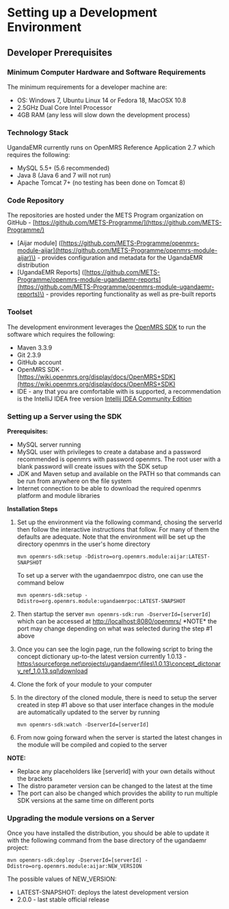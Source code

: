 # Setting up a Development Environment

## Developer Prerequisites

### Minimum Computer Hardware and Software Requirements

The minimum requirements for a developer machine are:

* OS: Windows 7, Ubuntu Linux 14 or Fedora 18, MacOSX 10.8 
* 2.5GHz Dual Core Intel Processor 
* 4GB RAM \(any less will slow down the development process\) 

### Technology Stack

UgandaEMR currently runs on OpenMRS Reference Application 2.7 which requires the following:

* MySQL 5.5+ \(5.6 recommended\) 
* Java 8 \(Java 6 and 7 will not run\) 
* Apache Tomcat 7+ \(no testing has been done on Tomcat 8\)

### Code Repository

The repositories are hosted under the METS Program organization on GitHub - [https://github.com/METS-Programme/](https://github.com/METS-Programme/)

* \[Aijar module\] \([https://github.com/METS-Programme/openmrs-module-aijar](https://github.com/METS-Programme/openmrs-module-aijar)\) - provides configuration and metadata for the UgandaEMR distribution
* \[UgandaEMR Reports\] \([https://github.com/METS-Programme/openmrs-module-ugandaemr-reports](https://github.com/METS-Programme/openmrs-module-ugandaemr-reports)\) - provides reporting functionality as well as pre-built reports

### Toolset

The development environment leverages the [OpenMRS SDK](https://wiki.openmrs.org/display/docs/OpenMRS+SDK) to run the software which requires the following:

* Maven 3.3.9
* Git 2.3.9
* GitHub account
* OpenMRS SDK - [https://wiki.openmrs.org/display/docs/OpenMRS+SDK](https://wiki.openmrs.org/display/docs/OpenMRS+SDK)
* IDE - any that you are comfortable with is supported, a recommendation is the IntelliJ IDEA free version  [Intellij IDEA Community Edition](https://www.jetbrains.com/idea/download/#)

### Setting up a Server using the SDK

**Prerequisites:**

* MySQL server running 
* MySQL user with privileges to create a database and a password recommended is openmrs with password openmrs. The root user with a blank password will create issues with the SDK setup
* JDK and Maven setup and available on the PATH so that commands can be run from anywhere on the file system 
* Internet connection to be able to download the required openmrs platform and module libraries 

**Installation Steps**

1. Set up the environment via the following command, chosing the serverId then follow the interactive instructions that follow. For many of them the defaults are adequate. Note that the environment will be set up the directory openmrs in the user's home directory

   `mvn openmrs-sdk:setup -Ddistro=org.openmrs.module:aijar:LATEST-SNAPSHOT`

   To set up a server with the ugandaemrpoc distro, one can use the command below

   `mvn openmrs-sdk:setup -Ddistro=org.openmrs.module:ugandaemrpoc:LATEST-SNAPSHOT`

2. Then startup the server `mvn openmrs-sdk:run -DserverId=[serverId]` which can be accessed at [http://localhost:8080/openmrs/](http://localhost:8081/openmrs/) \*NOTE\* the port may change depending on what was selected during the step \#1 above
3. Once you can see the login page, run the following script to bring the concept dictionary up-to-the latest version currently 1.0.13 - [https:\sourceforge.net\projects\ugandaemr\files\1.0.13\concept\_dictonary\_ref\_1.0.13.sql\download](https://sourceforge.net/projects/ugandaemr/files/1.0.13/concept_dictonary_ref_1.0.13.sql/download)
4. Clone the fork of your module to your computer
5. In the directory of the cloned module, there is need to setup the server created in step \#1 above so that user interface changes in the module are automatically updated to the server by running

   `mvn openmrs-sdk:watch -DserverId=[serverId]`

6. From now going forward when the server is started the latest changes in the module will be compiled and copied to the server

**NOTE:**

* Replace any placeholders like \[serverId\] with your own details without the brackets 
* The distro parameter version can be changed to the latest at the time 
* The port can also be changed which provides the ability to run multiple SDK versions at the same time on different ports 

### Upgrading the module versions on a Server

Once you have installed the distribution, you should be able to update it with the following command from the base directory of the ugandaemr project:

`mvn openmrs-sdk:deploy -DserverId=[serverId] -Ddistro=org.openmrs.module:aijar:NEW_VERSION`

The possible values of NEW\_VERSION:

* LATEST-SNAPSHOT: deploys the latest development version 
* 2.0.0 - last stable official release 


